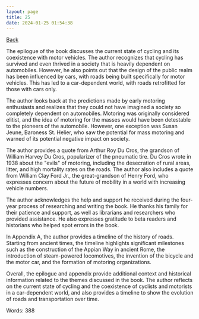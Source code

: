 ```yaml
---
layout: page
title: 25
date: 2024-01-25 01:54:38
---
```


[Back](./)


The epilogue of the book discusses the current state of cycling and its coexistence with motor vehicles. The author recognizes that cycling has survived and even thrived in a society that is heavily dependent on automobiles. However, he also points out that the design of the public realm has been influenced by cars, with roads being built specifically for motor vehicles. This has led to a car-dependent world, with roads retrofitted for those with cars only.

The author looks back at the predictions made by early motoring enthusiasts and realizes that they could not have imagined a society so completely dependent on automobiles. Motoring was originally considered elitist, and the idea of motoring for the masses would have been detestable to the pioneers of the automobile. However, one exception was Susan Jeune, Baroness St. Helier, who saw the potential for mass motoring and warned of its potential negative impact on society.

The author provides a quote from Arthur Roy Du Cros, the grandson of William Harvey Du Cros, popularizer of the pneumatic tire. Du Cros wrote in 1938 about the "evils" of motoring, including the desecration of rural areas, litter, and high mortality rates on the roads. The author also includes a quote from William Clay Ford Jr., the great-grandson of Henry Ford, who expresses concern about the future of mobility in a world with increasing vehicle numbers.

The author acknowledges the help and support he received during the four-year process of researching and writing the book. He thanks his family for their patience and support, as well as librarians and researchers who provided assistance. He also expresses gratitude to beta readers and historians who helped spot errors in the book.

In Appendix A, the author provides a timeline of the history of roads. Starting from ancient times, the timeline highlights significant milestones such as the construction of the Appian Way in ancient Rome, the introduction of steam-powered locomotives, the invention of the bicycle and the motor car, and the formation of motoring organizations.

Overall, the epilogue and appendix provide additional context and historical information related to the themes discussed in the book. The author reflects on the current state of cycling and the coexistence of cyclists and motorists in a car-dependent world, and also provides a timeline to show the evolution of roads and transportation over time.

Words: 388